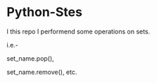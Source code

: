# Python-Stes
I this repo I performend some operations on sets.

i.e.-

set_name.pop(),

set_name.remove(), etc.
